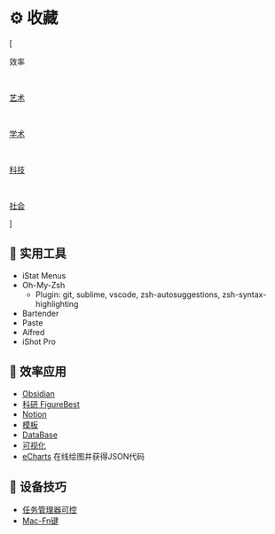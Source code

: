 # ⚙️ 收藏


<div class="nav-tab">
  <p class="bord">[</p>
  <p class="now">效率</p>&nbsp;
  <a href="../tool-art"><p class="not">艺术</p></a>&nbsp;
  <a href="../tool-sci"><p class="not">学术</p></a>&nbsp;
  <a href="../tool-dev"><p class="not">科技</p></a>&nbsp;
  <a href="../tool-social"><p class="not">社会</p></a>
  <p class="bord">]</p>
</div>

<h2>🔖 实用工具</h2>

- iStat Menus
- Oh-My-Zsh
  - Plugin: git, sublime, vscode, zsh-autosuggestions, zsh-syntax-highlighting
- Bartender
- Paste
- Alfred
- iShot Pro

<h2>🔖 效率应用</h2>

- [Obsidian](https://www.bilibili.com/video/BV18a411r7mt)
- [科研 FigureBest](https://www.bilibili.com/video/BV1xA411c7Cv)
- [Notion](https://www.bilibili.com/video/BV1aV411v7te)
- [模板](https://www.bilibili.com/video/BV1aa4y1a7Gi)
- [DataBase](https://www.bilibili.com/video/BV1YJ411T7aB)
- [可视化](https://www.bilibili.com/video/BV1L34y1o7gu)
- [eCharts](https://echarts.apache.org/examples/zh/index.html#chart-type-pie) 在线绘图并获得JSON代码

<h2>🔖 设备技巧</h2>

- [任务管理器可控](https://www.bilibili.com/video/BV1Ns411R7Yz)
- [Mac-Fn键](https://www.bilibili.com/video/BV1HU4y1K7Ax)

